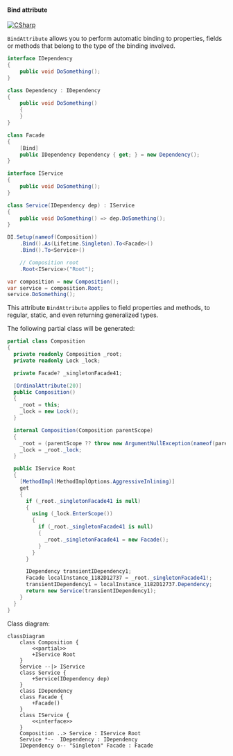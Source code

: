#### Bind attribute

[![CSharp](https://img.shields.io/badge/C%23-code-blue.svg)](../tests/Pure.DI.UsageTests/Attributes/BindAttributeScenario.cs)

`BindAttribute` allows you to perform automatic binding to properties, fields or methods that belong to the type of the binding involved.


```c#
interface IDependency
{
    public void DoSomething();
}

class Dependency : IDependency
{
    public void DoSomething()
    {
    }
}

class Facade
{
    [Bind]
    public IDependency Dependency { get; } = new Dependency();
}

interface IService
{
    public void DoSomething();
}

class Service(IDependency dep) : IService
{
    public void DoSomething() => dep.DoSomething();
}

DI.Setup(nameof(Composition))
    .Bind().As(Lifetime.Singleton).To<Facade>()
    .Bind().To<Service>()

    // Composition root
    .Root<IService>("Root");

var composition = new Composition();
var service = composition.Root;
service.DoSomething();
```

This attribute `BindAttribute` applies to field properties and methods, to regular, static, and even returning generalized types.

The following partial class will be generated:

```c#
partial class Composition
{
  private readonly Composition _root;
  private readonly Lock _lock;

  private Facade? _singletonFacade41;

  [OrdinalAttribute(20)]
  public Composition()
  {
    _root = this;
    _lock = new Lock();
  }

  internal Composition(Composition parentScope)
  {
    _root = (parentScope ?? throw new ArgumentNullException(nameof(parentScope)))._root;
    _lock = _root._lock;
  }

  public IService Root
  {
    [MethodImpl(MethodImplOptions.AggressiveInlining)]
    get
    {
      if (_root._singletonFacade41 is null)
      {
        using (_lock.EnterScope())
        {
          if (_root._singletonFacade41 is null)
          {
            _root._singletonFacade41 = new Facade();
          }
        }
      }

      IDependency transientIDependency1;
      Facade localInstance_1182D12737 = _root._singletonFacade41!;
      transientIDependency1 = localInstance_1182D12737.Dependency;
      return new Service(transientIDependency1);
    }
  }
}
```

Class diagram:

```mermaid
classDiagram
	class Composition {
		<<partial>>
		+IService Root
	}
	Service --|> IService
	class Service {
		+Service(IDependency dep)
	}
	class IDependency
	class Facade {
		+Facade()
	}
	class IService {
		<<interface>>
	}
	Composition ..> Service : IService Root
	Service *--  IDependency : IDependency
	IDependency o-- "Singleton" Facade : Facade
```

